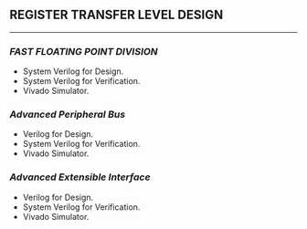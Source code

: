 ## REGISTER TRANSFER LEVEL DESIGN
--------------------------------
### *FAST FLOATING POINT DIVISION*
- System Verilog for Design.
- System Verilog for Verification.
- Vivado Simulator.

### *Advanced Peripheral Bus*
- Verilog for Design.
- System Verilog for Verification.
- Vivado Simulator.

### *Advanced Extensible Interface*
- Verilog for Design.
- System Verilog for Verification.
- Vivado Simulator.